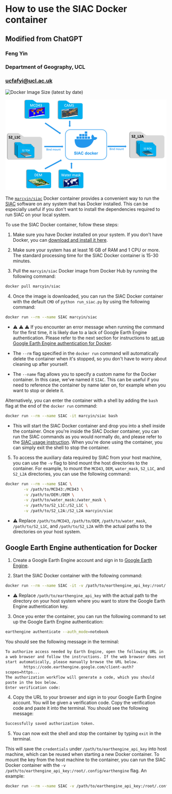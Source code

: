 # How to use the SIAC Docker container

## Modified from ChatGPT

### Feng Yin
### Department of Geography, UCL
### ucfafyi@ucl.ac.uk

![Docker Image Size (latest by date)](https://img.shields.io/docker/image-size/marcyin/siac)

![](siac_docker/siac_docker_diag.png)

The [`marcyin/siac`](https://hub.docker.com/r/marcyin/siac) Docker container provides a convenient way to run the [SIAC](https://github.com/marcyin/siac) software on any system that has Docker installed. This can be especially useful if you don't want to install the dependencies required to run SIAC on your local system.

To use the SIAC Docker container, follow these steps:

1. Make sure you have Docker installed on your system. If you don't have Docker, you can [download and install it here](https://www.docker.com/get-started/).

2. Make sure your system has at least 16 GB of RAM and 1 CPU or more. The standard processing time for the SIAC Docker container is 15-30 minutes.

3. Pull the `marcyin/siac` Docker image from Docker Hub by running the following command:
```bash
docker pull marcyin/siac
```


4. Once the image is downloaded, you can run the SIAC Docker container with the default `CMD` of `python run_siac.py` by using the following command:

```bash
docker run --rm --name SIAC marcyin/siac
```

* :warning: :warning: :warning: If you encounter an error message when running the command for the first time, it is likely due to a lack of Google Earth Engine authentication. Please refer to the next section for instructions to [set up Google Earth Engine authentication for Docker](<#Google-Earth-Engine-authentication-for-docker>).

* The `--rm` flag specified in the `docker run` command will automatically delete the container when it's stopped, so you don't have to worry about cleaning up after yourself.
* The `--name` flag allows you to specify a custom name for the Docker container. In this case, we've named it `SIAC`. This can be useful if you need to reference the container by name later on, for example when you want to stop or delete it. 


Alternatively, you can enter the container with a shell by adding the `bash` flag at the end of the `docker run` command:

```bash
docker run --rm --name SIAC -it marcyin/siac bash
```

* This will start the SIAC Docker container and drop you into a shell inside the container. Once you're inside the SIAC Docker container, you can run the SIAC commands as you would normally do, and please refer to the [SIAC usage instruction](https://github.com/MarcYin/SIAC#gee-authenticate). When you're done using the container, you can simply exit the shell to stop the container. 


5. To access the auxiliary data required by SIAC from your host machine, you can use the `-v` flag to bind mount the host directories to the container. For example, to mount the `MCD43`, `DEM`, `water_mask`, `S2_L1C`, and `S2_L2A` directories, you can use the following command:

```bash
docker run --rm --name SIAC \
        -v /path/to/MCD43:/MCD43 \
        -v /path/to/DEM:/DEM \
        -v /path/to/water_mask:/water_mask \
        -v /path/to/S2_L1C:/S2_L1C \
        -v /path/to/S2_L2A:/S2_L2A marcyin/siac
```


* :warning: Replace `/path/to/MCD43`, `/path/to/DEM`, `/path/to/water_mask`, `/path/to/S2_L1C`, and `/path/to/S2_L2A` with the actual paths to the directories on your host system.


## Google Earth Engine authentication for Docker

1. Create a Google Earth Engine account and sign in to [Google Earth Engine](https://earthengine.google.com/).
   
2. Start the SIAC Docker container with the following command:

```bash
docker run --rm --name SIAC -it -v /path/to/earthengine_api_key:/root/.config/earthengine marcyin/siac bash
```

* :warning: Replace `/path/to/earthengine_api_key` with the actual path to the directory on your host system where you want to store the Google Earth Engine authentication key.

3. Once you enter the container, you can run the following command to set up the Google Earth Engine authentication:

```bash
earthengine authenticate --auth_mode=notebook
```
You should see the following message in the terminal:
```console
To authorize access needed by Earth Engine, open the following URL in a web browser and follow the instructions. If the web browser does not start automatically, please manually browse the URL below.
        https://code.earthengine.google.com/client-auth?scopes=https...
The authorization workflow will generate a code, which you should paste in the box below.
Enter verification code:
```

4. Copy the URL to your browser and sign in to your Google Earth Engine account. You will be given a verification code. Copy the verification code and paste it into the terminal. You should see the following message:
```bash
Successfully saved authorization token.
```

5. You can now exit the shell and stop the container by typing `exit` in the terminal. 


This will save the `credentials` under `/path/to/earthengine_api_key` into host machine, which can be reused when starting a new Docker container. To mount the key from the host machine to the container, you can run the SIAC Docker container with the `-v /path/to/earthengine_api_key:/root/.config/earthengine` flag. An example:

```bash
docker run --rm --name SIAC -v /path/to/earthengine_api_key:/root/.config/earthengine marcyin/siac
```
